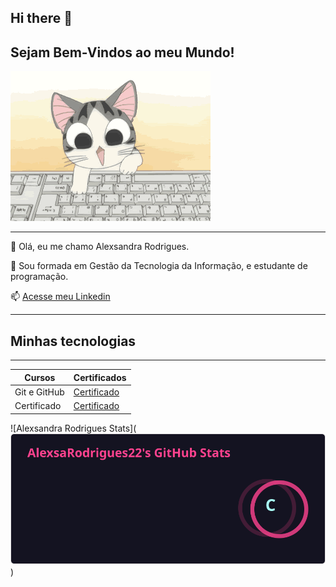 ## Hi there 👋

## Sejam Bem-Vindos ao meu Mundo!

![Gif do gatinho](image-2.png)

---------------------------


👩 Olá, eu me chamo Alexsandra Rodrigues. 

📝 Sou formada em Gestão da Tecnologia da Informação, e estudante de programação. 

📫 [Acesse meu Linkedin](https://www.linkedin.com/in/alexsandra-rodrigues-681699192/details/education/)

----------------

## Minhas tecnologias 
---------------------

| Cursos       | Certificados     |
|------------  |----------------  |
| Git e GitHub | [Certificado](https://hermes.dio.me/certificates/1A6PTWQ0.pdf) |
| Certificado | [Certificado](https://hermes.dio.me/certificates/AQQ6S38J.pdf)|

![Alexsandra Rodrigues Stats](![alt text](api.svg))













<!--
**AlexsaRodrigues22/AlexsaRodrigues22** is a ✨ _special_ ✨ repository because its `README.md` (this file) appears on your GitHub profile.

Here are some ideas to get you started:

- 🔭 I’m currently working on ...
- 🌱 I’m currently learning ...
- 👯 I’m looking to collaborate on ...
- 🤔 I’m looking for help with ...
- 💬 Ask me about ...
- 📫 How to reach me: ...
- 😄 Pronouns: ...
- ⚡ Fun fact: ...
-->
